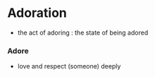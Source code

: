 # Adoration

- the act of adoring : the state of being adored

### Adore
- love and respect (someone) deeply